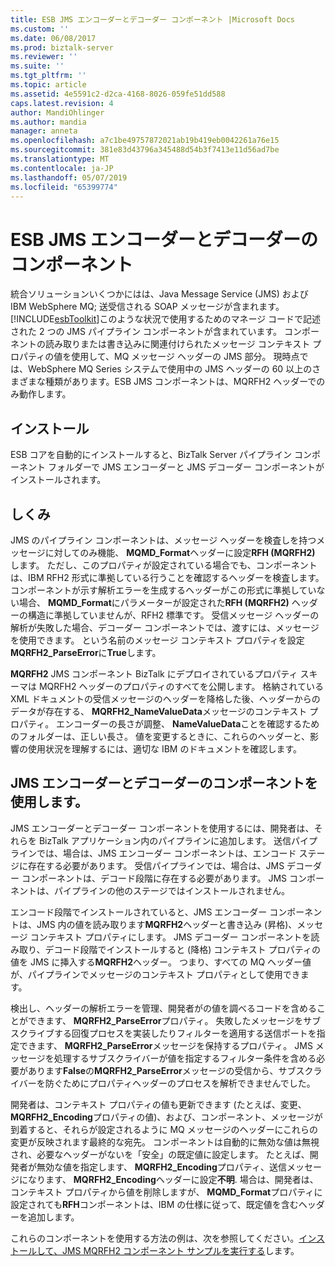 ```yaml
---
title: ESB JMS エンコーダーとデコーダー コンポーネント |Microsoft Docs
ms.custom: ''
ms.date: 06/08/2017
ms.prod: biztalk-server
ms.reviewer: ''
ms.suite: ''
ms.tgt_pltfrm: ''
ms.topic: article
ms.assetid: 4e5591c2-d2ca-4168-8026-059fe51dd588
caps.latest.revision: 4
author: MandiOhlinger
ms.author: mandia
manager: anneta
ms.openlocfilehash: a7c1be49757872021ab19b419eb0042261a76e15
ms.sourcegitcommit: 381e83d43796a345488d54b3f7413e11d56ad7be
ms.translationtype: MT
ms.contentlocale: ja-JP
ms.lasthandoff: 05/07/2019
ms.locfileid: "65399774"
---
```

# <a name="the-esb-jms-encoder-and-decoder-components"></a>ESB JMS エンコーダーとデコーダーのコンポーネント
統合ソリューションいくつかにはは、Java Message Service (JMS) および IBM WebSphere MQ; 送受信される SOAP メッセージが含まれます。[!INCLUDE[esbToolkit](../includes/esbtoolkit-md.md)]このような状況で使用するためのマネージ コードで記述された 2 つの JMS パイプライン コンポーネントが含まれています。 コンポーネントの読み取りまたは書き込みに関連付けられたメッセージ コンテキスト プロパティの値を使用して、MQ メッセージ ヘッダーの JMS 部分。 現時点では、WebSphere MQ Series システムで使用中の JMS ヘッダーの 60 以上のさまざまな種類があります。ESB JMS コンポーネントは、MQRFH2 ヘッダーでのみ動作します。  
  
## <a name="installation"></a>インストール  
 ESB コアを自動的にインストールすると、BizTalk Server パイプライン コンポーネント フォルダーで JMS エンコーダーと JMS デコーダー コンポーネントがインストールされます。  
  
## <a name="how-it-works"></a>しくみ  
 JMS のパイプライン コンポーネントは、メッセージ ヘッダーを検査しを持つメッセージに対してのみ機能、 **MQMD_Format**ヘッダーに設定**RFH (MQRFH2)** します。 ただし、このプロパティが設定されている場合でも、コンポーネントは、IBM RFH2 形式に準拠している行うことを確認するヘッダーを検査します。 コンポーネントが示す解析エラーを生成するヘッダーがこの形式に準拠していない場合、 **MQMD_Format**にパラメーターが設定された**RFH (MQRFH2)** ヘッダーの構造に準拠していませんが、RFH2 標準です。 受信メッセージ ヘッダーの解析が失敗した場合、デコーダー コンポーネントでは、渡すには、メッセージを使用できます。 という名前のメッセージ コンテキスト プロパティを設定**MQRFH2_ParseError**に**True**します。  
  
 **MQRFH2** JMS コンポーネント BizTalk にデプロイされているプロパティ スキーマは MQRFH2 ヘッダーのプロパティのすべてを公開します。 格納されている XML ドキュメントの受信メッセージのヘッダーを降格した後、ヘッダーからのデータが存在する、 **MQRFH2_NameValueData**メッセージのコンテキスト プロパティ。 エンコーダーの長さが調整、 **NameValueData**ことを確認するためのフォルダーは、正しい長さ。 値を変更するときに、これらのヘッダーと、影響の使用状況を理解するには、適切な IBM のドキュメントを確認します。  
  
## <a name="using-the-jms-encoder-and-decoder-components"></a>JMS エンコーダーとデコーダーのコンポーネントを使用します。  
 JMS エンコーダーとデコーダー コンポーネントを使用するには、開発者は、それらを BizTalk アプリケーション内のパイプラインに追加します。 送信パイプラインでは、場合は、JMS エンコーダー コンポーネントは、エンコード ステージに存在する必要があります。 受信パイプラインでは、場合は、JMS デコーダー コンポーネントは、デコード段階に存在する必要があります。 JMS コンポーネントは、パイプラインの他のステージではインストールされません。  
  
 エンコード段階でインストールされていると、JMS エンコーダー コンポーネントは、JMS 内の値を読み取ります**MQRFH2**ヘッダーと書き込み (昇格)、メッセージ コンテキスト プロパティにします。 JMS デコーダー コンポーネントを読み取り、デコード段階でインストールすると (降格) コンテキスト プロパティの値を JMS に挿入する**MQRFH2**ヘッダー。 つまり、すべての MQ ヘッダー値が、パイプラインでメッセージのコンテキスト プロパティとして使用できます。  
  
 検出し、ヘッダーの解析エラーを管理、開発者がの値を調べるコードを含めることができます、 **MQRFH2_ParseError**プロパティ。 失敗したメッセージをサブスクライブする回復プロセスを実装したりフィルターを適用する送信ポートを指定できます、 **MQRFH2_ParseError**メッセージを保持するプロパティ。 JMS メッセージを処理するサブスクライバーが値を指定するフィルター条件を含める必要があります**False**の**MQRFH2_ParseError**メッセージの受信から、サブスクライバーを防ぐためにプロパティヘッダーのプロセスを解析できませんでした。  
  
 開発者は、コンテキスト プロパティの値も更新できます (たとえば、変更、 **MQRFH2_Encoding**プロパティの値)、および、コンポーネント、メッセージが到着すると、それらが設定されるように MQ メッセージのヘッダーにこれらの変更が反映されます最終的な宛先。 コンポーネントは自動的に無効な値は無視され、必要なヘッダーがないを「安全」の既定値に設定します。 たとえば、開発者が無効な値を指定します、 **MQRFH2_Encoding**プロパティ、送信メッセージになります、 **MQRFH2_Encoding**ヘッダーに設定**不明**. 場合は、開発者は、コンテキスト プロパティから値を削除しますが、 **MQMD_Format**プロパティに設定されても**RFH**コンポーネントは、IBM の仕様に従って、既定値を含むヘッダーを追加します。  
  
 これらのコンポーネントを使用する方法の例は、次を参照してください。[インストールして、JMS MQRFH2 コンポーネント サンプルを実行する](../esb-toolkit/installing-and-running-the-jms-mqrfh2-component-sample.md)します。